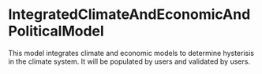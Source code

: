 # IntegratedClimateAndEconomicAndPoliticalModel
This model integrates climate and economic models to determine hysterisis in the climate system. It will be populated by users and validated by users. 
